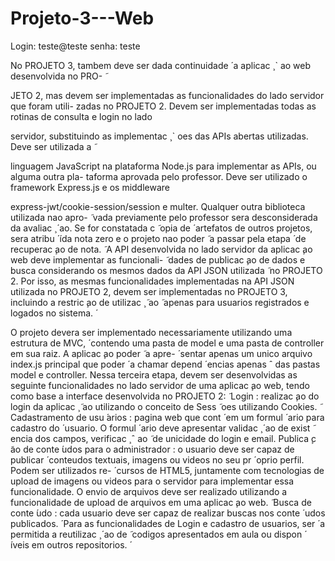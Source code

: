 # Projeto-3---Web

Login: teste@teste
senha: teste


No PROJETO 3, tambem deve ser dada continuidade  ́ a aplicac ̧ ` ao web desenvolvida no PRO-  ̃

JETO 2, mas devem ser implementadas as funcionalidades do lado servidor que foram utili-
zadas no PROJETO 2. Devem ser implementadas todas as rotinas de consulta e login no lado

servidor, substituindo as implementac ̧ ` oes das APIs abertas utilizadas. Deve ser utilizada a  ̃

linguagem JavaScript na plataforma Node.js para implementar as APIs, ou alguma outra pla-
taforma aprovada pelo professor. Deve ser utilizado o framework Express.js e os middleware

express-jwt/cookie-session/session e multer. Qualquer outra biblioteca utilizada nao apro-  ̃
vada previamente pelo professor sera desconsiderada da avaliac ̧  ́ ao. Se for constatada c  ̃ opia de  ́
artefatos de outros projetos, sera atribu  ́  ́ıda nota zero e o projeto nao poder  ̃ a passar pela etapa  ́
de recuperac ̧ao de nota.  ̃
A API desenvolvida no lado servidor da aplicac ̧ao web deve implementar as funcionali-  ̃
dades de publicac ̧ao de dados e busca considerando os mesmos dados da API JSON utilizada  ̃
no PROJETO 2. Por isso, as mesmas funcionalidades implementadas na API JSON utilizada
no PROJETO 2, devem ser implementadas no PROJETO 3, incluindo a restric ̧ao de utilizac ̧  ̃ ao ̃
apenas para usuarios registrados e logados no sistema.  ́

O projeto devera ser implementado necessariamente utilizando uma estrutura de MVC,  ́
contendo uma pasta de model e uma pasta de controller em sua raiz. A aplicac ̧ao poder  ̃ a apre-  ́
sentar apenas um unico arquivo index.js principal que poder  ́ a chamar depend  ́ encias apenas ˆ
das pastas model e controller.
Nessa terceira etapa, devem ser desenvolvidas as seguinte funcionalidades no lado servidor
de uma aplicac ̧ao web, tendo como base a interface desenvolvida no PROJETO 2:  ̃
Login : realizac ̧ao do login da aplicac ̧  ̃ ao utilizando o conceito de Sess  ̃ oes utilizando Cookies.  ̃
Cadastramento de usu ́arios : pagina web que cont  ́ em um formul  ́ ario para cadastro do  ́
usuario. O formul  ́ ario deve apresentar validac ̧  ́ ao de exist  ̃ encia dos campos, verificac ̧ ˆ ao ̃
de unicidade do login e email.
Publica ̧c ̃ao de conte  ́udos para o administrador : o usuario deve ser capaz de publicar  ́
conteudos textuais, imagens ou videos no seu pr  ́ oprio perfil. Podem ser utilizados re-  ́
cursos de HTML5, juntamente com tecnologias de upload de imagens ou videos para o
servidor para implementar essa funcionalidade. O envio de arquivos deve ser realizado
utilizando a funcionalidade de upload de arquivos em uma aplicac ̧ao web.  ̃
Busca de conte  ́udo : cada usuario deve ser capaz de realizar buscas nos conte  ́ udos publicados.  ́
Para as funcionalidades de Login e cadastro de usuarios, ser  ́ a permitida a reutilizac ̧  ́ ao de  ̃
codigos apresentados em aula ou dispon  ́  ́ıveis em outros repositorios.  ́
